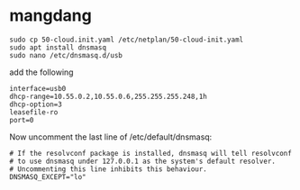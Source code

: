 # mangdang

```
sudo cp 50-cloud.init.yaml /etc/netplan/50-cloud-init.yaml 
sudo apt install dnsmasq
sudo nano /etc/dnsmasq.d/usb
```
add the following 
```
interface=usb0
dhcp-range=10.55.0.2,10.55.0.6,255.255.255.248,1h
dhcp-option=3
leasefile-ro
port=0
```
Now uncomment the last line of /etc/default/dnsmasq:

```
# If the resolvconf package is installed, dnsmasq will tell resolvconf
# to use dnsmasq under 127.0.0.1 as the system's default resolver.
# Uncommenting this line inhibits this behaviour.
DNSMASQ_EXCEPT="lo"
```
